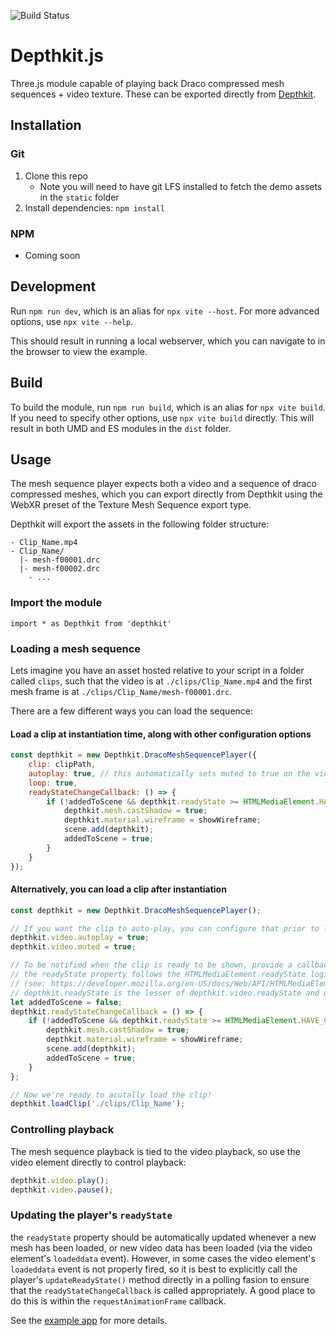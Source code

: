![Build Status](https://github.com/ScatterCo/Depthkit.js/actions/workflows/npm.yml/badge.svg)

# Depthkit.js

Three.js module capable of playing back Draco compressed mesh sequences + video texture. These can be exported directly from [Depthkit](https://depthkit.tv).

## Installation

### Git
1. Clone this repo
    - Note you will need to have git LFS installed to fetch the demo assets in the `static` folder
2. Install dependencies: `npm install`

### NPM
- Coming soon

## Development

Run `npm run dev`, which is an alias for `npx vite --host`. For more advanced options, use `npx vite --help`.

This should result in running a local webserver, which you can navigate to in the browser to view the example.

## Build

To build the module, run `npm run build`, which is an alias for `npx vite build`. If you need to specify other options, use `npx vite build` directly. This will result in both UMD and ES modules in the `dist` folder.

## Usage

The mesh sequence player expects both a video and a sequence of draco compressed meshes, which you can export directly from Depthkit using the WebXR preset of the Texture Mesh Sequence export type.

Depthkit will export the assets in the following folder structure:

```
- Clip_Name.mp4
- Clip_Name/
  |- mesh-f00001.drc
  |- mesh-f00002.drc
    - ...
```

### Import the module

```
import * as Depthkit from 'depthkit'
```

### Loading a mesh sequence

Lets imagine you have an asset hosted relative to your script in a folder called `clips`, such that the video is at `./clips/Clip_Name.mp4` and the first mesh frame is at `./clips/Clip_Name/mesh-f00001.drc`.

There are a few different ways you can load the sequence:

#### Load a clip at instantiation time, along with other configuration options
```js
const depthkit = new Depthkit.DracoMeshSequencePlayer({
    clip: clipPath,
    autoplay: true, // this automatically sets muted to true on the video
    loop: true,
    readyStateChangeCallback: () => {
        if (!addedToScene && depthkit.readyState >= HTMLMediaElement.HAVE_CURRENT_DATA) {
            depthkit.mesh.castShadow = true;
            depthkit.material.wireframe = showWireframe;
            scene.add(depthkit);
            addedToScene = true;
        }
    }
});
```

#### Alternatively, you can load a clip after instantiation
```js
const depthkit = new Depthkit.DracoMeshSequencePlayer();

// If you want the clip to auto-play, you can configure that prior to loading the clip
depthkit.video.autoplay = true;
depthkit.video.muted = true;

// To be notified when the clip is ready to be shown, provide a callback.
// the readyState property follows the HTMLMediaElement.readyState logic
// (see: https://developer.mozilla.org/en-US/docs/Web/API/HTMLMediaElement/readyState)
// depthkit.readyState is the lesser of depthkit.video.readyState and depthkit.meshReadyState
let addedToScene = false;
depthkit.readyStateChangeCallback = () => {
	if (!addedToScene && depthkit.readyState >= HTMLMediaElement.HAVE_CURRENT_DATA) {
		depthkit.mesh.castShadow = true;
		depthkit.material.wireframe = showWireframe;
		scene.add(depthkit);
		addedToScene = true;
	}
};

// Now we're ready to acutally load the clip!
depthkit.loadClip('./clips/Clip_Name');

```

### Controlling playback

The mesh sequence playback is tied to the video playback, so use the video element directly to control playback:

```js
depthkit.video.play();
depthkit.video.pause();
```

### Updating the player's `readyState`

the `readyState` property should be automatically updated whenever a new mesh has been loaded, or new video data has been loaded (via the video element's `loadeddata` event). However, in some cases the video element's `loadeddata` event is not properly fired, so it is best to explicitly call the player's `updateReadyState()` method directly in a polling fasion to ensure that the `readyStateChangeCallback` is called appropriately. A good place to do this is within the `requestAnimationFrame` callback.

See the [example app](./example-app.js) for more details.
